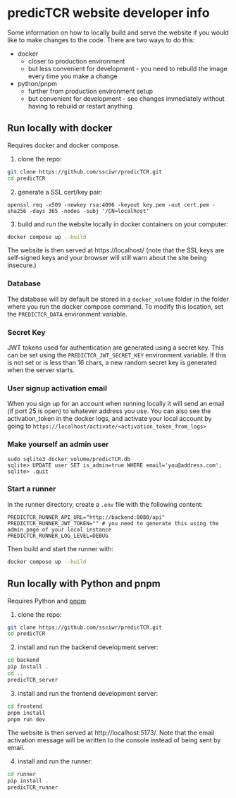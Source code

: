 # predicTCR website developer info

Some information on how to locally build and serve the website if you would like to make changes to the code.
There are two ways to do this:

- docker
  - closer to production environment
  - but less convenient for development - you need to rebuild the image every time you make a change
- python/pnpm
  - further from production environment setup
  - but convenient for development - see changes immediately without having to rebuild or restart anything

## Run locally with docker

Requires docker and docker compose.

1. clone the repo:

```sh
git clone https://github.com/ssciwr/predicTCR.git
cd predicTCR
```

2. generate a SSL cert/key pair:

```
openssl req -x509 -newkey rsa:4096 -keyout key.pem -out cert.pem -sha256 -days 365 -nodes -subj '/CN=localhost'
```

3. build and run the website locally in docker containers on your computer:

```sh
docker compose up --build
```

The website is then served at https://localhost/
(note that the SSL keys are self-signed keys and your browser will still warn about the site being insecure.)

### Database

The database will by default be stored in a `docker_volume` folder
in the folder where you run the docker compose command.
To modify this location, set the `PREDICTCR_DATA` environment variable.

### Secret Key

JWT tokens used for authentication are generated using a secret key.
This can be set using the `PREDICTCR_JWT_SECRET_KEY` environment variable.
If this is not set or is less than 16 chars, a new random secret key is generated when the server starts.

### User signup activation email

When you sign up for an account when running locally it will send an email (if port 25 is open) to whatever address you use.
You can also see the activation_token in the docker logs,
and activate your local account by going to `https://localhost/activate/<activation_token_from_logs>`

### Make yourself an admin user

```
sudo sqlite3 docker_volume/predicTCR.db
sqlite> UPDATE user SET is_admin=true WHERE email='you@address.com';
sqlite> .quit
```

### Start a runner

In the runner directory, create a `.env` file with the following content:

```
PREDICTCR_RUNNER_API_URL="http://backend:8080/api"
PREDICTCR_RUNNER_JWT_TOKEN="" # you need to generate this using the admin page of your local instance
PREDICTCR_RUNNER_LOG_LEVEL=DEBUG
```

Then build and start the runner with:

```sh
docker compose up --build
```

## Run locally with Python and pnpm

Requires Python and [pnpm](https://pnpm.io/installation#using-a-standalone-script)

1. clone the repo:

```sh
git clone https://github.com/ssciwr/predicTCR.git
cd predicTCR
```

2. install and run the backend development server:

```sh
cd backend
pip install .
cd ..
predicTCR_server
```

3. install and run the frontend development server:

```sh
cd frontend
pnpm install
pnpm run dev
```

The website is then served at http://localhost:5173/.
Note that the email activation message will be written to the console instead of being sent by email.

4. install and run the runner:

```sh
cd runner
pip install .
predicTCR_runner
```
